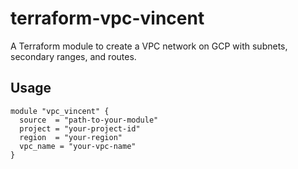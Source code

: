 # terraform-vpc-vincent

A Terraform module to create a VPC network on GCP with subnets, secondary ranges, and routes.

## Usage

```hcl
module "vpc_vincent" {
  source  = "path-to-your-module"
  project = "your-project-id"
  region  = "your-region"
  vpc_name = "your-vpc-name"
}
